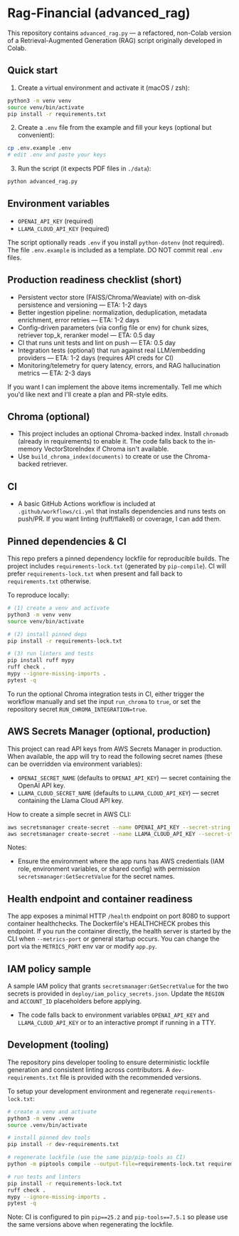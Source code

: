 # Rag-Financial (advanced_rag)

This repository contains `advanced_rag.py` — a refactored, non-Colab version of a Retrieval-Augmented Generation (RAG) script originally developed in Colab.

## Quick start

1. Create a virtual environment and activate it (macOS / zsh):

```bash
python3 -m venv venv
source venv/bin/activate
pip install -r requirements.txt
```

2. Create a `.env` file from the example and fill your keys (optional but convenient):

```bash
cp .env.example .env
# edit .env and paste your keys
```

3. Run the script (it expects PDF files in `./data`):

```bash
python advanced_rag.py
```

## Environment variables

- `OPENAI_API_KEY` (required)
- `LLAMA_CLOUD_API_KEY` (required)

The script optionally reads `.env` if you install `python-dotenv` (not required). The file `.env.example` is included as a template. DO NOT commit real `.env` files.

## Production readiness checklist (short)

- Persistent vector store (FAISS/Chroma/Weaviate) with on-disk persistence and versioning — ETA: 1-2 days
- Better ingestion pipeline: normalization, deduplication, metadata enrichment, error retries — ETA: 1-2 days
- Config-driven parameters (via config file or env) for chunk sizes, retriever top_k, reranker model — ETA: 0.5 day
- CI that runs unit tests and lint on push — ETA: 0.5 day
- Integration tests (optional) that run against real LLM/embedding providers — ETA: 1-2 days (requires API creds for CI)
- Monitoring/telemetry for query latency, errors, and RAG hallucination metrics — ETA: 2-3 days

If you want I can implement the above items incrementally. Tell me which you'd like next and I'll create a plan and PR-style edits.

## Chroma (optional)

- This project includes an optional Chroma-backed index. Install `chromadb` (already in requirements) to enable it. The code falls back to the in-memory VectorStoreIndex if Chroma isn't available.
- Use `build_chroma_index(documents)` to create or use the Chroma-backed retriever.

## CI

- A basic GitHub Actions workflow is included at `.github/workflows/ci.yml` that installs dependencies and runs tests on push/PR. If you want linting (ruff/flake8) or coverage, I can add them.

## Pinned dependencies & CI

This repo prefers a pinned dependency lockfile for reproducible builds. The project includes `requirements-lock.txt` (generated by `pip-compile`). CI will prefer `requirements-lock.txt` when present and fall back to `requirements.txt` otherwise.

To reproduce locally:

```bash
# (1) create a venv and activate
python3 -m venv venv
source venv/bin/activate

# (2) install pinned deps
pip install -r requirements-lock.txt

# (3) run linters and tests
pip install ruff mypy
ruff check .
mypy --ignore-missing-imports .
pytest -q
```

To run the optional Chroma integration tests in CI, either trigger the workflow manually and set the input `run_chroma` to `true`, or set the repository secret `RUN_CHROMA_INTEGRATION=true`.

## AWS Secrets Manager (optional, production)

This project can read API keys from AWS Secrets Manager in production. When available, the app will try to read the following secret names (these can be overridden via environment variables):

- `OPENAI_SECRET_NAME` (defaults to `OPENAI_API_KEY`) — secret containing the OpenAI API key.
- `LLAMA_CLOUD_SECRET_NAME` (defaults to `LLAMA_CLOUD_API_KEY`) — secret containing the Llama Cloud API key.

How to create a simple secret in AWS CLI:

```bash
aws secretsmanager create-secret --name OPENAI_API_KEY --secret-string 'sk-...'
aws secretsmanager create-secret --name LLAMA_CLOUD_API_KEY --secret-string 'llama-...'
```

Notes:
- Ensure the environment where the app runs has AWS credentials (IAM role, environment variables, or shared config) with permission `secretsmanager:GetSecretValue` for the secret names.

## Health endpoint and container readiness

The app exposes a minimal HTTP `/health` endpoint on port 8080 to support container healthchecks. The Dockerfile's HEALTHCHECK probes this endpoint. If you run the container directly, the health server is started by the CLI when `--metrics-port` or general startup occurs. You can change the port via the `METRICS_PORT` env var or modify `app.py`.

## IAM policy sample

A sample IAM policy that grants `secretsmanager:GetSecretValue` for the two secrets is provided in `deploy/iam_policy_secrets.json`. Update the `REGION` and `ACCOUNT_ID` placeholders before applying.
- The code falls back to environment variables `OPENAI_API_KEY` and `LLAMA_CLOUD_API_KEY` or to an interactive prompt if running in a TTY.

## Development (tooling)

The repository pins developer tooling to ensure deterministic lockfile generation and consistent linting across contributors. A `dev-requirements.txt` file is provided with the recommended versions.

To setup your development environment and regenerate `requirements-lock.txt`:

```bash
# create a venv and activate
python3 -m venv .venv
source .venv/bin/activate

# install pinned dev tools
pip install -r dev-requirements.txt

# regenerate lockfile (use the same pip/pip-tools as CI)
python -m piptools compile --output-file=requirements-lock.txt requirements.txt

# run tests and linters
pip install -r requirements-lock.txt
ruff check .
mypy --ignore-missing-imports .
pytest -q
```

Note: CI is configured to pin `pip==25.2` and `pip-tools==7.5.1` so please use the same versions above when regenerating the lockfile.
